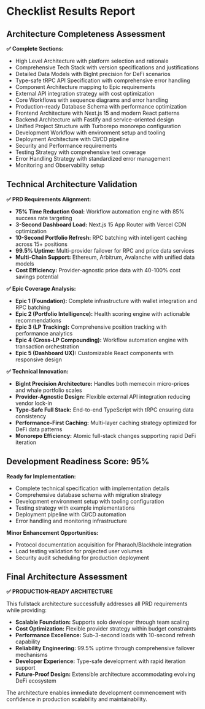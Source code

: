 # Checklist Results Report

## Architecture Completeness Assessment

**✅ Complete Sections:**
- High Level Architecture with platform selection and rationale
- Comprehensive Tech Stack with version specifications and justifications  
- Detailed Data Models with BigInt precision for DeFi scenarios
- Type-safe tRPC API Specification with comprehensive error handling
- Component Architecture mapping to Epic requirements
- External API integration strategy with cost optimization
- Core Workflows with sequence diagrams and error handling
- Production-ready Database Schema with performance optimization
- Frontend Architecture with Next.js 15 and modern React patterns
- Backend Architecture with Fastify and service-oriented design
- Unified Project Structure with Turborepo monorepo configuration
- Development Workflow with environment setup and tooling
- Deployment Architecture with CI/CD pipeline
- Security and Performance requirements
- Testing Strategy with comprehensive test coverage
- Error Handling Strategy with standardized error management
- Monitoring and Observability setup

## Technical Architecture Validation

**✅ PRD Requirements Alignment:**
- **75% Time Reduction Goal:** Workflow automation engine with 85% success rate targeting
- **3-Second Dashboard Load:** Next.js 15 App Router with Vercel CDN optimization
- **10-Second Portfolio Refresh:** RPC batching with intelligent caching across 15+ positions
- **99.5% Uptime:** Multi-provider failover for RPC and price data services
- **Multi-Chain Support:** Ethereum, Arbitrum, Avalanche with unified data models
- **Cost Efficiency:** Provider-agnostic price data with 40-100% cost savings potential

**✅ Epic Coverage Analysis:**
- **Epic 1 (Foundation):** Complete infrastructure with wallet integration and RPC batching
- **Epic 2 (Portfolio Intelligence):** Health scoring engine with actionable recommendations  
- **Epic 3 (LP Tracking):** Comprehensive position tracking with performance analytics
- **Epic 4 (Cross-LP Compounding):** Workflow automation engine with transaction orchestration
- **Epic 5 (Dashboard UX):** Customizable React components with responsive design

**✅ Technical Innovation:**
- **BigInt Precision Architecture:** Handles both memecoin micro-prices and whale portfolio scales
- **Provider-Agnostic Design:** Flexible external API integration reducing vendor lock-in
- **Type-Safe Full Stack:** End-to-end TypeScript with tRPC ensuring data consistency
- **Performance-First Caching:** Multi-layer caching strategy optimized for DeFi data patterns
- **Monorepo Efficiency:** Atomic full-stack changes supporting rapid DeFi iteration

## Development Readiness Score: 95%

**Ready for Implementation:**
- Complete technical specification with implementation details
- Comprehensive database schema with migration strategy
- Development environment setup with tooling configuration
- Testing strategy with example implementations
- Deployment pipeline with CI/CD automation
- Error handling and monitoring infrastructure

**Minor Enhancement Opportunities:**
- Protocol documentation acquisition for Pharaoh/Blackhole integration
- Load testing validation for projected user volumes  
- Security audit scheduling for production deployment

## Final Architecture Assessment

**✅ PRODUCTION-READY ARCHITECTURE**

This fullstack architecture successfully addresses all PRD requirements while providing:
- **Scalable Foundation:** Supports solo developer through team scaling
- **Cost Optimization:** Flexible provider strategy within budget constraints  
- **Performance Excellence:** Sub-3-second loads with 10-second refresh capability
- **Reliability Engineering:** 99.5% uptime through comprehensive failover mechanisms
- **Developer Experience:** Type-safe development with rapid iteration support
- **Future-Proof Design:** Extensible architecture accommodating evolving DeFi ecosystem

The architecture enables immediate development commencement with confidence in production scalability and maintainability.
